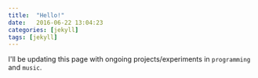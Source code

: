 ```yaml
---
title:  "Hello!"
date:   2016-06-22 13:04:23
categories: [jekyll]
tags: [jekyll]
---
```

I'll be updating this page with ongoing projects/experiments in `programming` and `music`.
